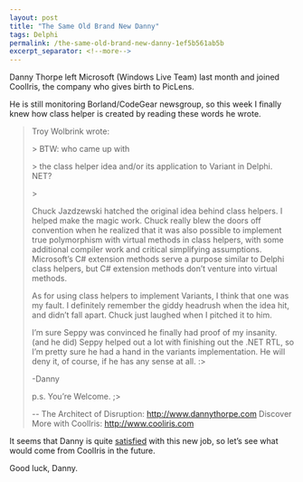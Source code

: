 ```yaml
---
layout: post
title: "The Same Old Brand New Danny"
tags: Delphi
permalink: /the-same-old-brand-new-danny-1ef5b561ab5b
excerpt_separator: <!--more-->
---
```

Danny Thorpe left Microsoft (Windows Live Team) last month and joined CoolIris, the company who gives birth to PicLens.
<!--more-->

He is still monitoring Borland/CodeGear newsgroup, so this week I finally knew how class helper is created by reading these words he wrote.

> Troy Wolbrink wrote:
> 
> \> BTW: who came up with
>
> \> the class helper idea and/or its application to Variant in Delphi. NET?
>
> \>
>
> Chuck Jazdzewski hatched the original idea behind class helpers. I helped make the magic work. Chuck really blew the doors off convention when he realized that it was also possible to implement true polymorphism with virtual methods in class helpers, with some additional compiler work and critical simplifying assumptions. Microsoft’s C# extension methods serve a purpose similar to Delphi class helpers, but C# extension methods don’t venture into virtual methods.
> 
> As for using class helpers to implement Variants, I think that one was my fault. I definitely remember the giddy headrush when the idea hit, and didn’t fall apart. Chuck just laughed when I pitched it to him.
> 
> I’m sure Seppy was convinced he finally had proof of my insanity. (and he did) Seppy helped out a lot with finishing out the .NET RTL, so I’m pretty sure he had a hand in the variants implementation. He will deny it, of course, if he has any sense at all. :>
> 
> -Danny
> 
> p.s. You’re Welcome. ;>
> 
> -- The Architect of Disruption: http://www.dannythorpe.com Discover More with CoolIris: http://www.cooliris.com

It seems that Danny is quite [satisfied](http://dannythorpe.com/2007/10/21/on-leaving-borland/) with this new job, so let’s see what would come from CoolIris in the future.

Good luck, Danny.
